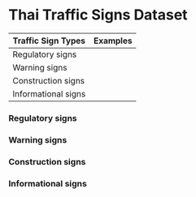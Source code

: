 # Thai Traffic Signs Dataset

| Traffic Sign Types   |    Examples   |
| ---------------------| ------------- |
| Regulatory signs     |               |
| Warning signs        |               |
| Construction signs   |               |
| Informational signs  |               |


### Regulatory signs


### Warning signs   


### Construction signs


### Informational signs
